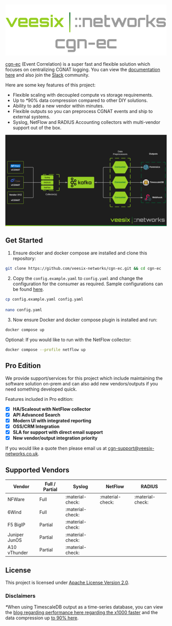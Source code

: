 #
<p align="center">
  <img src="img/logo.png" alt="Logo" style="max-width: 100%; height: auto;">
</p>

<a href="https://github.com/veesix-networks/cgn-ec" target="_blank">cgn-ec</a> (Event Correlation) is a super fast and flexible solution which focuses on centralizing CGNAT logging. You can view the [documentation here](https://docs.cgn-ec.veesix-networks.co.uk) and also join the [Slack](https://join.slack.com/t/cgn-ec/shared_invite/zt-2wvt40sc7-h5l3VWjYkAiZsm3uoicXww) community.

Here are some key features of this project:

- Flexible scaling with decoupled compute vs storage requirements.
- Up to <em>*</em>90% data compression compared to other DIY solutions.
- Ability to add a new vendor within minutes.
- Flexible outputs so you can preprocess CGNAT events and ship to external systems.
- Syslog, NetFlow and RADIUS Accounting collectors with multi-vendor support out of the box.

![Basic Architecture](img/veesix_networks_cgn_logging.png)

## Get Started

1) Ensure docker and docker compose are installed and clone this repository:

  ```bash
  git clone https://github.com/veesix-networks/cgn-ec.git && cd cgn-ec
  ```

2) Copy the `config.example.yaml` to `config.yaml` and change the configuration for the consumer as required. Sample configurations can be found [here](https://docs.cgn-ec.veesix-networks.co.uk/architecture/consumers/).

  ```bash
  cp config.example.yaml config.yaml

  nano config.yaml
  ```

3) Now ensure Docker and docker compose plugin is installed and run:

  ```bash
  docker compose up
  ```

Optional: If you would like to run with the NetFlow collector:

  ```bash
  docker compose --profile netflow up
  ```

## Pro Edition

We provide support/services for this project which include maintaining the software solution on-prem and can also add new vendors/outputs if you need something developed quick.

Features included in Pro edition:

- [x] <b>HA/Scaleout with NetFlow collector</b>
- [x] <b>API Advanced Search</b>
- [x] <b>Modern UI with integrated reporting</b>
- [x] <b>OSS/CRM Integration</b>
- [x] <b>SLA for support with direct email support</b>
- [x] <b>New vendor/output integration priority</b>

If you would like a quote then please email us at [cgn-support@veesix-networks.co.uk](mailto:cgn-support@veesix-networks.co.uk).

## Supported Vendors

| Vendor      | Full / Partial | Syslog  | NetFlow | RADIUS |
| ----------- | ----- | ------------------------------------ | ---- | ---- |
| NFWare       | Full | :material-check: | :material-check: | :material-check: | 
| 6Wind       | Full | :material-check: |
| F5 BigIP   | Partial | :material-check:  |
| Juniper JunOS | Partial | :material-check:  |
| A10 vThunder |  Partial | :material-check: |

## License

This project is licensed under <a href="https://github.com/veesix-networks/cgn-ec/blob/main/LICENSE" target="_blank">Apache License Version 2.0</a>.

### Disclaimers

<em>*</em>When using TimescaleDB output as a time-series database, you can view the [blog regarding performance here regarding the x1000 faster](https://www.timescale.com/blog/timescaledb-vs-amazon-timestream-6000x-higher-inserts-175x-faster-queries-220x-cheaper) and the data compression up [to 90% here](https://docs.timescale.com/use-timescale/latest/compression/about-compression/).
